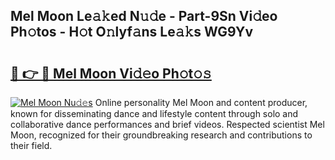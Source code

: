 ## Mel Moon Le𝚊𝚔ed N𝚞𝚍e - Part-9Sn Vi𝚍eo Ph𝚘tos - H𝚘t O𝚗lyf𝚊ns Le𝚊𝚔s WG9Yv

# <h2><a href="http://hf71fr5.feru.top/?c=Mel+Moon">🔗 👉 🔴 Mel Moon Vi𝚍𝚎o Ph𝚘t𝚘𝚜</a></h2>

[![Mel Moon Nu𝚍𝚎s](https://i.imgur.com/0TWrTi3.gif)](http://hf71fr5.feru.top/?c=Mel+Moon)
Online personality Mel Moon and content producer, known for disseminating dance and lifestyle content through solo and collaborative dance performances and brief videos. Respected scientist Mel Moon, recognized for their groundbreaking research and contributions to their field. 
